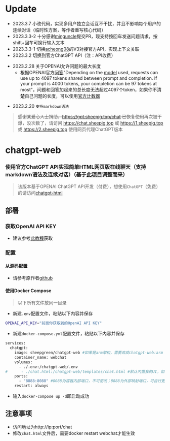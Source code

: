 # Update
- 2023.3.7 小改代码，实现多用户独立会话互不干扰，并且不影响每个用户的连续对话（临时性方案，等作者重写核心代码）
- 2023.3.3-2 十分感谢[minguncle](https://github.com/minguncle)提交PR，现支持按回车发送问题请求，按shift+回车可换行输入文本
- 2023.3.3-1 切换[acheong08](https://github.com/acheong08/ChatGPT)的V3对接官方API，实现上下文关联
- 2023.3.2 切换到官方ChatGPT API（注：API收费）
+ 2023.2.28 关于OPENAI允许问题的最大长度
  + 根据OPENAI官方[问答](https://help.openai.com/en/articles/4936856-what-are-tokens-and-how-to-count-them)"Depending on the [model](https://platform.openai.com/docs/models/gpt-3) used, requests can use up to 4097 tokens shared between prompt and completion. If your prompt is 4000 tokens, your completion can be 97 tokens at most"，问题和回答加起来的总长度无法超过4097个token，如果你不清楚自己问题的长度，可以使用[官方计数器](https://platform.openai.com/tokenizer)
- 2023.2.20 `支持markdown语法`
> ~~感谢某爱心人士捐助，https://gpt.sheepig.top/chat 已恢复使用~~再次被干爆，没次数了，请访问 https://chat.sheepig.top 或 https://1.sheepig.top 或 https://2.sheepig.top 使用网页代理ChatGPT版本

# chatgpt-web
### 使用官方ChatGPT API实现简单HTML网页版在线聊天（支持markdown语法及连续对话）（基于[此项目](https://github.com/AlliotTech/chatgpt-web)调整而来）
> 该版本基于OPENAI ChatGPT API开发（付费），想使用`ChatGPT`（免费）的请访问[chatgpt-html](https://github.com/slippersheepig/chatgpt-html)
## 部署
### 获取OpenAI API KEY
- 建议参考[此教程](https://blog.csdn.net/hekaiyou/article/details/128303729)获取
### 配置
#### 从源码配置
- 请参考原作者[github](https://github.com/AlliotTech/chatgpt-web)
#### 使用Docker Compose
> 以下所有文件放同一目录
- 新建`.env`配置文件，粘贴以下内容并保存
```bash
OPENAI_API_KEY="前面你获取到的OpenAI API KEY"
```
- 新建`docker-compose.yml`配置文件，粘贴以下内容并保存
```bash
services:
  chatgpt:
    image: sheepgreen/chatgpt-web #如果是arm架构，需要改成chatgpt-web:arm
    container_name: webchat
    volumes:
      - ./.env:/chatgpt-web/.env
#      - ./chat.html:/chatgpt-web/templates/chat.html #默认内置我的UI，如需替换自用网页请取消注释，需与docker-compose.yml文件在同一目录
    ports:
      - "8888:8088" #8088为容器内部端口，不可更改；8888为外部映射端口，可自行更改
    restart: always
```
- 输入`docker-compose up -d`即启动成功
## 注意事项
- 访问地址为http://ip:port/chat
- 修改`chat.html`文件后，需要docker restart webchat才能生效
